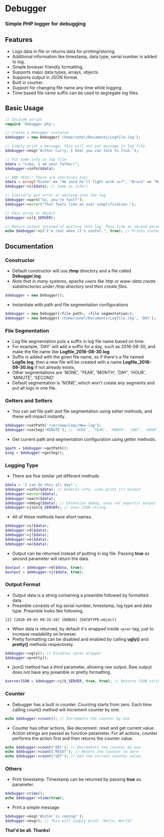 # Debugger
### Simple PHP logger for debugging

## Features
* Logs data in file or returns data for printing/storing.
* Additional information like timestamp, data type, serial number is added to log.
* Simple browser friendly formatting.
* Supports major data types, arrays, objects.
* Supports output in JSON format.
* Built in counter.
* Support for changing file name any time while logging.
* Time based file name suffix can be used to segregate log files.

## Basic Usage
```php
// Include script
require 'Debugger.php';

// Create a Debugger instance
$debugger = new Debugger('/home/sohel/Documents/Logfile.log');

// Simply print a message, this will not put message in log file
$debugger->msg('Arthur Curry, I hear you can talk to fish.');

// Put some info in log file
$data = "Luke, I am your father!";
$debugger->info($data);

// AND YESS!! There are shortcuts too!
$data = array("Diana" => "He said he'll fight with us?", "Bruce" => "More or less.");
$debugger->i($data); // Same as info()

// Similarly put error or warning into the log
$debugger->warn("So, you're fast?");
$debugger->error("That feels like an over simplification.");

// Pass array or object
$debugger->i($_SERVER);

// Return output instead of putting into log. Pass true as second parameter.
echo $debugger->i("I'm real when it's useful.", true); // Prints instead of putting into log
```

## Documentation
### Constructor
* Default constructor will use **/tmp** directory and a file called **Debugger.log**.
* *Note that in many systems, apache users like http or www-data create subdirectories under /tmp directory and then create files.*
```php
$debugger = new Debugger();
```
* Instantiate with path and file segmentation configurations
```php
$debugger = new Debugger(<file path>, <file segmentation>);
$debugger = new Debugger('/home/sohel/Documents/Logfile.log', 'DAY');
```

### File Segmentation
* Log file segmentation puts a suffix in log file name based on time.
* For example, 'DAY' will add a suffix for a day, such as 2016-08-30, and make the file name like **Logfile_2016-08-30.log**
* Suffix is added with the given file name, so if there's a file named **Logfle.log**, then a new file will be created with a name **Logfile_2016-08-30.log** if not already exists,
* Other segmentations are 'NONE', 'YEAR', 'MONTH', 'DAY', 'HOUR', 'MINUTE', 'SECOND'
* Default segmentation is 'NONE', which won't create any segments and put all logs in one file.

### Getters and Setters
* You can set file path and file segmentation using setter methods, and these will impact instantly.
```php
$debugger->setPath('/var/www/logs/New.log');
$debugger->setSeg('MINUTE'); // 'NONE', 'YEAR', 'MONTH', 'DAY', 'HOUR', 'MINUTE', 'SECOND'
```
* Get current path and segmentation configuration using getter methods.
```php
$path = $debugger->getPath();
$seg = $debugger->getSeg();
```

### Logging Type
* There are five similar yet different methods
```php
$data = 'I can do this all day!';
$debugger->info($data); // General info, uses print_r() output
$debugger->error($data);
$debugger->warn($data);
$debugger->debug($data); // Extensive debug, uses var_export() output
$debugger->json($_SERVER); // Uses JSON string
```
* All of these methods have short names.

```php
$debugger->i($data);
$debugger->d($data);
$debugger->j($data);
$debugger->e($data);
$debugger->w($data);
```

* Output can be returned instead of putting in log file. Passing **true** as second parameter will return the data.

```php
$output = $debugger->d($data, true);
$output = $debugger->j($data, true);
```

### Output Format
* Output data is a string containing a preamble followed by formatted data.
* Preamble consists of log serial number, timestamp, log type and data type. Preamble looks like following,
```
[2] [2016-09-03 09:35:10] [DEBUG] [DATATYPE:object]
```
* When data is returned, by default it's wrapped inside ```<pre>``` tag, just to increase readability on browser.
* Pretty formatting can be disabled and enabled by calling **ugly()** and **pretty()** methods respectively.

```php
$debugger->ugly(); // Disables <pre> wrapper
$debugger->pretty();
```
* json() method has a third parameter, allowing raw output. Raw output does not have any preamble or pretty formatting.
```php
$serverJSON = $debugger->j($_SERVER, true, true); // Returns JSON string of $_SERVER variable.
```

### Counter
* Debugger has a built in counter. Counting starts from zero. Each time calling count() method will increment counter by one.
```php
echo $debugger->count(); // Increments the counter by one
```
* Counter has other actions, like decrement. reset and get current value. Action strings are passed as function parameter. For all actions, counter performs the action first and then returns the counter value.
```php
echo $debugger->count('DEC'); // Decrements the counter by one
echo $debugger->count('RESET'); // Resets the counter to zero
echo $debugger->count('GET'); // Get the current counter value
```
### Others
* Print timestamp. Timestamp can be returned by passing **true** as parameter.
```php
$debugger->time();
echo $debugger->time(true);
```
* Print a simple message
```php
$debugger->msg('Winter is coming!');
$debugger->msg(); // This will simply print 'Hello, World!'
```

**That'd be all. Thanks!**
